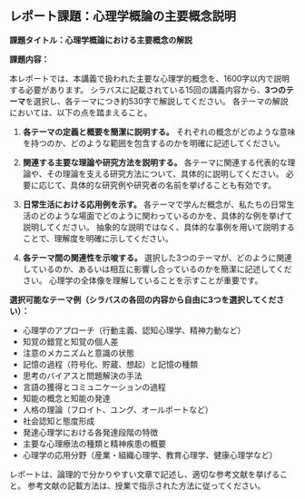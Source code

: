 ## レポート課題：心理学概論の主要概念説明

**課題タイトル：心理学概論における主要概念の解説**

**課題内容：**

本レポートでは、本講義で扱われた主要な心理学的概念を、1600字以内で説明する必要があります。  シラバスに記載されている15回の講義内容から、**3つのテーマ**を選択し、各テーマにつき約530字で解説してください。  各テーマの解説においては、以下の点を踏まえること。

1. **各テーマの定義と概要を簡潔に説明する。**  それぞれの概念がどのような意味を持つのか、どのような範囲を包含するのかを明確に記述してください。

2. **関連する主要な理論や研究方法を説明する。**  各テーマに関連する代表的な理論や、その理論を支える研究方法について、具体的に説明してください。  必要に応じて、具体的な研究例や研究者の名前を挙げることも有効です。

3. **日常生活における応用例を示す。**  各テーマで学んだ概念が、私たちの日常生活のどのような場面でどのように関わっているのかを、具体的な例を挙げて説明してください。  抽象的な説明ではなく、具体的な事例を用いて説明することで、理解度を明確に示してください。

4. **各テーマ間の関連性を示唆する。**  選択した3つのテーマが、どのように関連しているのか、あるいは相互に影響し合っているのかを簡潔に記述してください。  心理学の全体像を理解していることを示すことが重要です。

**選択可能なテーマ例（シラバスの各回の内容から自由に3つを選択してください）：**

* 心理学のアプローチ（行動主義、認知心理学、精神力動など）
* 知覚の錯覚と知覚の個人差
* 注意のメカニズムと意識の状態
* 記憶の過程（符号化、貯蔵、想起）と記憶の種類
* 思考のバイアスと問題解決の手法
* 言語の獲得とコミュニケーションの過程
* 知能の概念と知能の発達
* 人格の理論（フロイト、ユング、オールポートなど）
* 社会認知と態度形成
* 発達心理学における各発達段階の特徴
* 主要な心理療法の種類と精神疾患の概要
* 心理学の応用分野（産業・組織心理学、教育心理学、健康心理学など）


レポートは、論理的で分かりやすい文章で記述し、適切な参考文献を挙げること。  参考文献の記載方法は、授業で指示された方法に従ってください。
